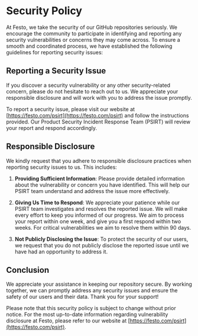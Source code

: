 # Security Policy

At Festo, we take the security of our GitHub repositories seriously. We encourage the community to participate in identifying and reporting any security vulnerabilities or concerns they may come across. To ensure a smooth and coordinated process, we have established the following guidelines for reporting security issues:

## Reporting a Security Issue

If you discover a security vulnerability or any other security-related concern, please do not hesitate to reach out to us. We appreciate your responsible disclosure and will work with you to address the issue promptly.

To report a security issue, please visit our website at [https://festo.com/psirt](https://festo.com/psirt) and follow the instructions provided. Our Product Security Incident Response Team (PSIRT) will review your report and respond accordingly.

## Responsible Disclosure

We kindly request that you adhere to responsible disclosure practices when reporting security issues to us. This includes:

1. **Providing Sufficient Information**: Please provide detailed information about the vulnerability or concern you have identified. This will help our PSIRT team understand and address the issue more effectively.

2. **Giving Us Time to Respond**: We appreciate your patience while our PSIRT team investigates and resolves the reported issue. We will make every effort to keep you informed of our progress. We aim to process your report within one week, and give you a first respond within two weeks. For critical vulnerabilities we aim to resolve them within 90 days.

3. **Not Publicly Disclosing the Issue**: To protect the security of our users, we request that you do not publicly disclose the reported issue until we have had an opportunity to address it.

## Conclusion

We appreciate your assistance in keeping our repository secure. By working together, we can promptly address any security issues and ensure the safety of our users and their data. Thank you for your support!

Please note that this security policy is subject to change without prior notice. For the most up-to-date information regarding vulnerability disclosure at Festo, please refer to our website at [https://festo.com/psirt](https://festo.com/psirt).
